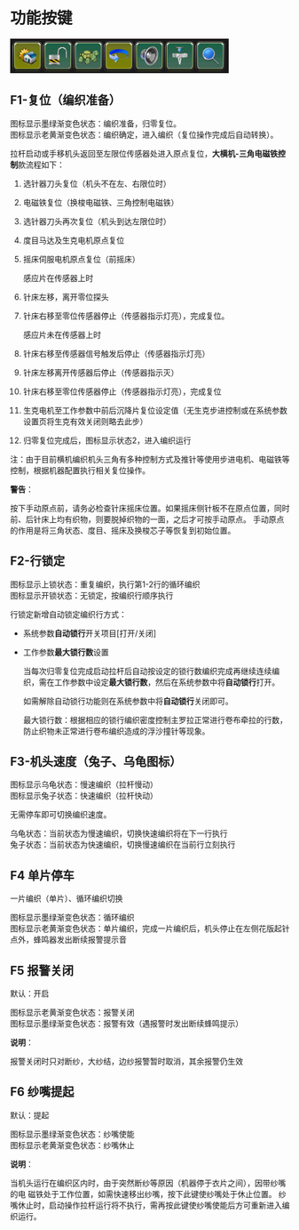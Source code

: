 # 功能按键

![](../.gitbook/assets/gong-neng-an-jian.png)

## F1-复位（编织准备）

图标显示墨绿渐变色状态：编织准备，归零复位。  
图标显示老黄渐变色状态：编织确定，进入编织（复位操作完成后自动转换）。

拉杆启动或手移机头返回至左限位传感器处进入原点复位，**大横机-三角电磁铁控制**款流程如下：

1. 选针器刀头复位（机头不在左、右限位时）
2. 电磁铁复位（换梭电磁铁、三角控制电磁铁）
3. 选针器刀头再次复位（机头到达左限位时）
4. 度目马达及生克电机原点复位
5. 摇床伺服电机原点复位（前摇床）

   感应片在传感器上时

6. 针床左移，离开零位探头 
7. 针床右移至零位传感器停止（传感器指示灯亮），完成复位。

   感应片未在传感器上时

8. 针床右移至传感器信号触发后停止（传感器指示灯亮）
9. 针床左移离开传感器后停止（传感器指示灭）
10. 针床右移至零位传感器停止（传感器指示灯亮），完成复位
11. 生克电机至工作参数中前后沉降片复位设定值（无生克步进控制或在系统参数设置页将生克有效关闭则略去此步）
12. 归零复位完成后，图标显示状态2，进入编织运行

注：由于目前横机编织机头三角有多种控制方式及推针等使用步进电机、电磁铁等控制，根据机器配置执行相关复位操作。

**警告**：

按下手动原点前，请务必检查针床摇床位置。如果摇床侧针板不在原点位置，同时前、后针床上均有织物，则要脱掉织物的一面，之后才可按手动原点。 手动原点的作用是将三角状态、度目、摇床及换梭芯子等恢复到初始位置。

## F2-行锁定

图标显示上锁状态：重复编织，执行第1-2行的循环编织  
图标显示开锁状态：无锁定，按编织行顺序执行

行锁定新增自动锁定编织行方式：

* 系统参数**自动锁行**开关项目\[打开/关闭\]
* 工作参数**最大锁行数**设置

  当每次归零复位完成启动拉杆后自动按设定的锁行数编织完成再继续连续编织，需在工作参数中设定**最大锁行数**，然后在系统参数中将**自动锁行**打开。

  如需解除自动锁行功能则在系统参数中将**自动锁行**关闭即可。

  最大锁行数：根据相应的锁行编织密度控制主罗拉正常进行卷布牵拉的行数，防止织物未正常进行卷布编织造成的浮沙撞针等现象。

## F3-机头速度（兔子、乌龟图标）

图标显示乌龟状态：慢速编织（拉杆慢动）  
图标显示兔子状态：快速编织（拉杆快动）

无需停车即可切换编织速度。

乌龟状态：当前状态为慢速编织，切换快速编织将在下一行执行  
兔子状态：当前状态为快速编织，切换慢速编织在当前行立刻执行

## F4 单片停车

一片编织（单片）、循环编织切换

图标显示墨绿渐变色状态：循环编织  
图标显示老黄渐变色状态：单片编织，完成一片编织后，机头停止在左侧花版起针点外，蜂鸣器发出断续报警提示音

## F5 报警关闭

默认：开启

图标显示老黄渐变色状态：报警关闭  
图标显示墨绿渐变色状态：报警有效（遇报警时发出断续蜂鸣提示）

**说明**：

报警关闭时只对断纱，大纱结，边纱报警暂时取消，其余报警仍生效

## F6 纱嘴提起

默认：提起

图标显示墨绿渐变色状态：纱嘴使能  
图标显示老黄渐变色状态：纱嘴休止

**说明**：

当机头运行在编织区内时，由于突然断纱等原因（机器停于衣片之间），因带纱嘴的电 磁铁处于工作位置，如需快速移出纱嘴，按下此键使纱嘴处于休止位置。 纱嘴休止时，启动操作拉杆运行将不执行，需再按此键使纱嘴使能后方可重新进入编织运行。


